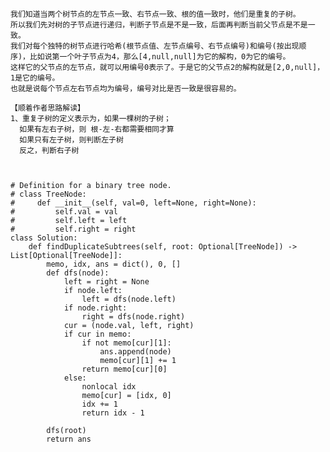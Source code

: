     我们知道当两个树节点的左节点一致、右节点一致、根的值一致时，他们是重复的子树。
    所以我们先对树的子节点进行递归，判断子节点是不是一致，后面再判断当前父节点是不是一致。
    我们对每个独特的树节点进行哈希(根节点值、左节点编号、右节点编号)和编号(按出现顺序)，比如说第一个叶子节点为4，那么[4,null,null]为它的解构，0为它的编号。
    这样它的父节点的左节点，就可以用编号0表示了。于是它的父节点2的解构就是[2,0,null]，1是它的编号。
    也就是说每个节点左右节点均为编号，编号对比是否一致是很容易的。
    
    【顺着作者思路解读】
    1、重复子树的定义表示为，如果一棵树的子树；
      如果有左右子树，则 根-左-右都需要相同才算
      如果只有左子树，则判断左子树
      反之，判断右子树


    
    # Definition for a binary tree node.
    # class TreeNode:
    #     def __init__(self, val=0, left=None, right=None):
    #         self.val = val
    #         self.left = left
    #         self.right = right
    class Solution:
        def findDuplicateSubtrees(self, root: Optional[TreeNode]) -> List[Optional[TreeNode]]:
            memo, idx, ans = dict(), 0, []
            def dfs(node):
                left = right = None
                if node.left:
                    left = dfs(node.left)
                if node.right:
                    right = dfs(node.right)
                cur = (node.val, left, right)
                if cur in memo:
                    if not memo[cur][1]:
                        ans.append(node)
                        memo[cur][1] += 1
                    return memo[cur][0]
                else:
                    nonlocal idx
                    memo[cur] = [idx, 0]
                    idx += 1
                    return idx - 1

            dfs(root)
            return ans


